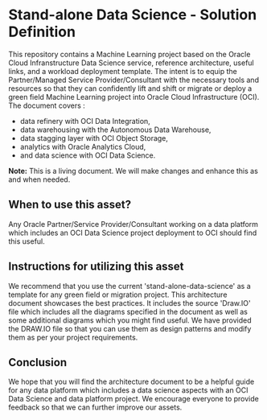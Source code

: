 # Stand-alone Data Science - Solution Definition

This repository contains a Machine Learning project based on the Oracle Cloud Infranstructure Data Science service, reference architecture, useful links, and a workload deployment template. The intent is to equip the Partner/Managed Service Provider/Consultant with the necessary tools and resources so that they can confidently lift and shift or migrate or deploy a green field Machine Learning project into Oracle Cloud Infrastructure (OCI). The document covers : 

- data refinery with OCI Data Integration,
- data warehousing with the Autonomous Data Warehouse,
- data stagging layer with OCI Object Storage,
- analytics with Oracle Analytics Cloud,
- and data science with OCI Data Science.

__Note:__ This is a living document. We will make changes and enhance this as and when needed.  

## When to use this asset?

Any Oracle Partner/Service Provider/Consultant working on a data platform which includes an OCI Data Science project deployment to OCI should find this useful. 

## Instructions for utilizing this asset

We recommend that you use the current 'stand-alone-data-science' as a template for any green field or migration project. This architecture document showcases the best practices. It includes the source 'Draw.IO' file which includes all the diagrams specified in the document as well as some additional diagrams which you might find useful. We have provided the DRAW.IO file so that you can use them as design patterns and modify them as per your project requirements.

## Conclusion

We hope that you will find the architecture document to be a helpful guide for any data platform which includes a data science aspects with an OCI Data Science and data platform project. We encourage everyone to provide feedback so that we can further improve our assets.
